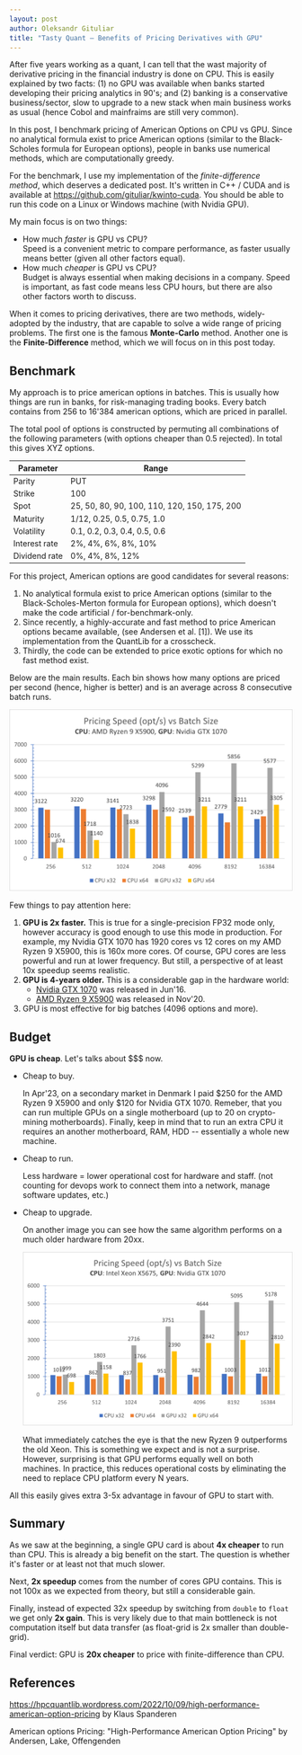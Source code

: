 ```yaml
---
layout: post
author: Oleksandr Gituliar
title: "Tasty Quant – Benefits of Pricing Derivatives with GPU"
---
```


After five years working as a quant, I can tell that the wast majority of derivative pricing in the
financial industry is done on CPU. This is easily explained by two facts: (1) no GPU was available
when banks started developing their pricing analytics in 90's; and (2) banking is a conservative
business/sector, slow to upgrade to a new stack when main business works as usual (hence Cobol and
mainfraims are still very common).

In this post, I benchmark pricing of American Options on CPU vs GPU. Since no analytical formula
exist to price American options (similar to the Black-Scholes formula for European options), people
in banks use numerical methods, which are computationally greedy.

For the benchmark, I use my implementation of the _finite-difference method_, which deserves a
dedicated post. It's written in C++ / CUDA and is available at
<https://github.com/gituliar/kwinto-cuda>. You should be able to run this code on a Linux or Windows
machine (with Nvidia GPU).

My main focus is on two things:

- How much _faster_ is GPU vs CPU? <br/>
  Speed is a convenient metric to compare performance, as faster usually means better (given all
  other factors equal).
- How much _cheaper_ is GPU vs CPU? <br/>
  Budget is always essential when making decisions in a company. Speed is important, as fast code
  means less CPU hours, but there are also other factors worth to discuss.

<!-- ![image](/assets/img/2023-08-22/og-image.png) -->

When it comes to pricing derivatives, there are two methods, widely-adopted by the industry, that
are capable to solve a wide range of pricing problems. The first one is the famous **Monte-Carlo**
method. Another one is the **Finite-Difference** method, which we will focus on in this post today.

## Benchmark

My approach is to price american options in batches. This is usually how things are run in banks,
for risk-managing trading books. Every batch contains from 256 to 16'384 american options, which are
priced in parallel.

The total pool of options is constructed by permuting all combinations of the following parameters
(with options cheaper than 0.5 rejected). In total this gives XYZ options.

| Parameter     | Range                                        |
| ------------- | -------------------------------------------- |
| Parity        | PUT                                          |
| Strike        | 100                                          |
| Spot          | 25, 50, 80, 90, 100, 110, 120, 150, 175, 200 |
| Maturity      | 1/12, 0.25, 0.5, 0.75, 1.0                   |
| Volatility    | 0.1, 0.2, 0.3, 0.4, 0.5, 0.6                 |
| Interest rate | 2%, 4%, 6%, 8%, 10%                          |
| Dividend rate | 0%, 4%, 8%, 12%                              |

For this project, American options are good candidates for several reasons:

1.  No analytical formula exist to price American options (similar to the Black-Scholes-Merton
    formula for European options), which doesn't make the code artificial / for-benchmark-only.
2.  Since recently, a highly-accurate and fast method to price American options became available,
    (see Andersen et al. \[1\]). We use its implementation from the QuantLib for a crosscheck.
3.  Thirdly, the code can be extended to price exotic options for which no fast method exist.

<!-- <figure>
  <img src="/img/fd1d-gpu-z800.png"/>
  <figcaption>This is my caption text.</figcaption>
</figure> -->

Below are the main results. Each bin shows how many options are priced per second (hence, higher is
better) and is an average across 8 consecutive batch runs.

![Benchmark CPU vs GPU](/assets/img/2023-08-22/bench-512-cpu-gpu.png)

Few things to pay attention here:

1. **GPU is 2x faster.** This is true for a single-precision FP32 mode only, however accuracy
   is good enough to use this mode in production.
   For example, my Nvidia GTX 1070 has 1920 cores vs 12 cores on my AMD Ryzen 9 X5900, this is 160x
   more cores. Of course, GPU cores are less powerful and run at lower frequency. But still, a
   perspective of at least 10x speedup seems realistic.
2. **GPU is 4-years older.** This is a considerable gap in the hardware world:
   - [Nvidia GTX 1070](https://www.techpowerup.com/gpu-specs/geforce-gtx-1070.c2840) was released in
     Jun'16.
   - [AMD Ryzen 9 X5900](https://www.techpowerup.com/cpu-specs/ryzen-9-5900x.c2363) was released in
     Nov'20.
3. GPU is most effective for big batches (4096 options and more).

## Budget

**GPU is cheap**. Let's talks about $$$ now.

- Cheap to buy.

  In Apr'23, on a secondary market in Denmark I paid $250 for the AMD Ryzen 9 X5900 and only $120
  for Nvidia GTX 1070. Remeber, that you can run multiple GPUs on a single motherboard (up to 20 on
  crypto-mining motherboards). Finally, keep in mind that to run an extra CPU it requires an another
  motherboard, RAM, HDD -- essentially a whole new machine.

- Cheap to run.

  Less hardware = lower operational cost for hardware and staff. (not counting for devops work to
  connect them into a network, manage software updates, etc.)

- Cheap to upgrade.

  On another image you can see how the same algorithm performs on a much older hardware from 20xx.

  ![Benchmark CPU vs GPU](/assets/img/2023-08-22/bench-z800.png)

  What immediately catches the eye is that the new Ryzen 9 outperforms the old Xeon. This is something
  we expect and is not a surprise. However, surprising is that GPU performs equally well on both
  machines. In practice, this reduces operational costs by eliminating the need to replace CPU platform every N
  years.

All this easily gives extra 3-5x advantage in favour of GPU to start with.

## Summary

As we saw at the beginning, a single GPU card is about **4x cheaper** to run than CPU. This is
already a big benefit on the start. The question is whether it's faster or at least not that much
slower.

Next, **2x speedup** comes from the number of cores GPU contains. This is not 100x as we expected
from theory, but still a considerable gain.

Finally, instead of expected 32x speedup by switching from `double` to `float` we get only **2x
gain**. This is very likely due to that main bottleneck is not computation itself but data transfer
(as float-grid is 2x smaller than double-grid).

Final verdict: GPU is **20x cheaper** to price with finite-difference than CPU.

## References

<https://hpcquantlib.wordpress.com/2022/10/09/high-performance-american-option-pricing> by Klaus
Spanderen

American options Pricing: "High-Performance American Option Pricing" by Andersen, Lake, Offengenden
